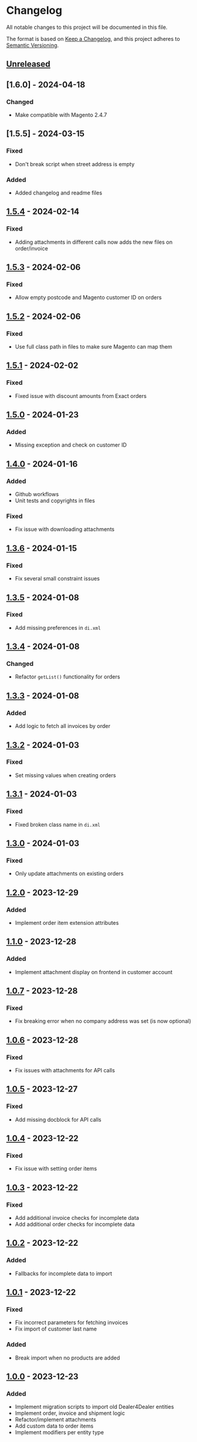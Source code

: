 # Changelog

All notable changes to this project will be documented in this file.

The format is based on [Keep a Changelog](https://keepachangelog.com/en/1.1.0/),
and this project adheres to [Semantic Versioning](https://semver.org/spec/2.0.0.html).

## [Unreleased]

## [1.6.0] - 2024-04-18

### Changed

- Make compatible with Magento 2.4.7

## [1.5.5] - 2024-03-15

### Fixed

- Don't break script when street address is empty

### Added

- Added changelog and readme files

## [1.5.4] - 2024-02-14

### Fixed

- Adding attachments in different calls now adds the new files on order/invoice

## [1.5.3] - 2024-02-06

### Fixed

- Allow empty postcode and Magento customer ID on orders

## [1.5.2] - 2024-02-06

### Fixed

- Use full class path in files to make sure Magento can map them

## [1.5.1] - 2024-02-02

### Fixed

- Fixed issue with discount amounts from Exact orders 

## [1.5.0] - 2024-01-23

### Added

- Missing exception and check on customer ID

## [1.4.0] - 2024-01-16

### Added

- Github workflows
- Unit tests and copyrights in files
 
### Fixed

- Fix issue with downloading attachments

## [1.3.6] - 2024-01-15

### Fixed

- Fix several small constraint issues

## [1.3.5] - 2024-01-08

### Fixed

- Add missing preferences in `di.xml`

## [1.3.4] - 2024-01-08

### Changed

- Refactor `getList()` functionality for orders 

## [1.3.3] - 2024-01-08

### Added

- Add logic to fetch all invoices by order

## [1.3.2] - 2024-01-03

### Fixed

- Set missing values when creating orders

## [1.3.1] - 2024-01-03

### Fixed

- Fixed broken class name in `di.xml`

## [1.3.0] - 2024-01-03

### Fixed

- Only update attachments on existing orders 

## [1.2.0] - 2023-12-29

### Added

- Implement order item extension attributes

## [1.1.0] - 2023-12-28

### Added

- Implement attachment display on frontend in customer account

## [1.0.7] - 2023-12-28

### Fixed

- Fix breaking error when no company address was set (is now optional)

## [1.0.6] - 2023-12-28

### Fixed

- Fix issues with attachments for API calls

## [1.0.5] - 2023-12-27

### Fixed

- Add missing docblock for API calls

## [1.0.4] - 2023-12-22

### Fixed

- Fix issue with setting order items

## [1.0.3] - 2023-12-22

### Fixed

- Add additional invoice checks for incomplete data
- Add additional order checks for incomplete data

## [1.0.2] - 2023-12-22

### Added

- Fallbacks for incomplete data to import

## [1.0.1] - 2023-12-22

### Fixed

- Fix incorrect parameters for fetching invoices
- Fix import of customer last name

### Added

- Break import when no products are added 

## [1.0.0] - 2023-12-23

### Added 

- Implement migration scripts to import old Dealer4Dealer entities
- Implement order, invoice and shipment logic
- Refactor/implement attachments
- Add custom data to order items
- Implement modifiers per entity type

[unreleased]: https://github.com/JC-Electronics-Temp/magento2-exact-orders/compare/1.5.4...HEAD
[1.5.4]: https://github.com/JC-Electronics-Temp/magento2-exact-orders/compare/1.5.3...1.5.4
[1.5.3]: https://github.com/JC-Electronics-Temp/magento2-exact-orders/compare/1.5.2...1.5.3
[1.5.2]: https://github.com/JC-Electronics-Temp/magento2-exact-orders/compare/1.5.1...1.5.2
[1.5.1]: https://github.com/JC-Electronics-Temp/magento2-exact-orders/compare/1.5.0...1.5.1
[1.5.0]: https://github.com/JC-Electronics-Temp/magento2-exact-orders/compare/1.4.0...1.5.0
[1.4.0]: https://github.com/JC-Electronics-Temp/magento2-exact-orders/compare/1.3.6...1.4.0
[1.3.6]: https://github.com/JC-Electronics-Temp/magento2-exact-orders/compare/1.3.5...1.3.6
[1.3.5]: https://github.com/JC-Electronics-Temp/magento2-exact-orders/compare/1.3.4...1.3.5
[1.3.4]: https://github.com/JC-Electronics-Temp/magento2-exact-orders/compare/1.3.3...1.3.4
[1.3.3]: https://github.com/JC-Electronics-Temp/magento2-exact-orders/compare/1.3.2...1.3.3
[1.3.2]: https://github.com/JC-Electronics-Temp/magento2-exact-orders/compare/1.3.1...1.3.2
[1.3.1]: https://github.com/JC-Electronics-Temp/magento2-exact-orders/compare/1.3.0...1.3.1
[1.3.0]: https://github.com/JC-Electronics-Temp/magento2-exact-orders/compare/1.2.0...1.3.0
[1.2.0]: https://github.com/JC-Electronics-Temp/magento2-exact-orders/compare/1.1.0...1.2.0
[1.1.0]: https://github.com/JC-Electronics-Temp/magento2-exact-orders/compare/1.0.8...1.1.0
[1.0.7]: https://github.com/JC-Electronics-Temp/magento2-exact-orders/compare/1.0.6...1.0.7
[1.0.6]: https://github.com/JC-Electronics-Temp/magento2-exact-orders/compare/1.0.5...1.0.6
[1.0.5]: https://github.com/JC-Electronics-Temp/magento2-exact-orders/compare/1.0.4...1.0.5
[1.0.4]: https://github.com/JC-Electronics-Temp/magento2-exact-orders/compare/1.0.3...1.0.4
[1.0.3]: https://github.com/JC-Electronics-Temp/magento2-exact-orders/compare/1.0.2...1.0.3
[1.0.2]: https://github.com/JC-Electronics-Temp/magento2-exact-orders/compare/1.0.1...1.0.2
[1.0.1]: https://github.com/JC-Electronics-Temp/magento2-exact-orders/compare/1.0.0...1.0.1
[1.0.0]: https://github.com/JC-Electronics-Temp/magento2-exact-orders/releases/tag/1.0.0